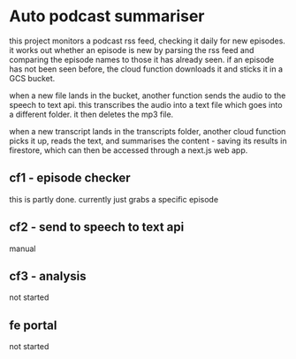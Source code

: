 # Auto podcast summariser

this project monitors a podcast rss feed, checking it daily for new episodes. it works out whether an episode is new by parsing the rss feed and comparing the episode names to those it has already seen. if an episode has not been seen before, the cloud function downloads it and sticks it in a GCS bucket. 

when a new file lands in the bucket, another function sends the audio to the speech to text api. this transcribes the audio into a text file which goes into a different folder. it then deletes the mp3 file. 

when a new transcript lands in the transcripts folder, another cloud function picks it up, reads the text, and summarises the content - saving its results in firestore, which can then be accessed through a next.js web app. 

## cf1 - episode checker
this is partly done. currently just grabs a specific episode

## cf2 - send to speech to text api
manual

## cf3 - analysis
not started

## fe portal
not started
